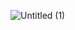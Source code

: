 
![Untitled (1)](https://github.com/les0498/react-disneyplus-app/assets/92281453/b03c9161-035f-4132-9127-3b8c5bb1b7fc)
